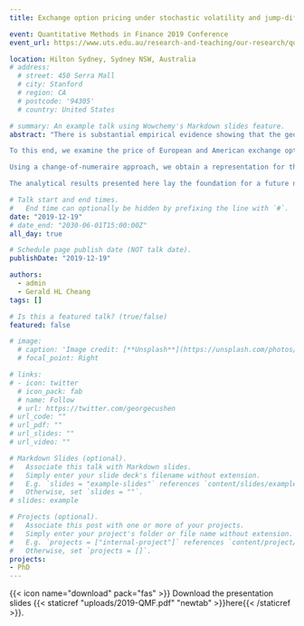 ```yaml
---
title: Exchange option pricing under stochastic volatility and jump-diffusion dynamics

event: Quantitative Methods in Finance 2019 Conference
event_url: https://www.uts.edu.au/research-and-teaching/our-research/quantitative-finance-research/events/qmf-2019

location: Hilton Sydney, Sydney NSW, Australia
# address:
  # street: 450 Serra Mall
  # city: Stanford
  # region: CA
  # postcode: '94305'
  # country: United States

# summary: An example talk using Wowchemy's Markdown slides feature.
abstract: "There is substantial empirical evidence showing that the geometric Brownian motion assumption of the classical Black-Scholes-Merton model is inadequate in characterizing the full extent of asset price returns observed in the market. As such, recent years have seen a rise in the pricing of options and other financial derivatives using alternative asset price models, including jump-diffusion models, stochastic volatility models, and stochastic volatility jump-diffusion models.

To this end, we examine the price of European and American exchange options under the assumption of stochastic volatility and jump-diffusion (SVJD) dynamics for the underlying asset prices. We also describe parameter restrictions on the instantaneous variance processes and the instantaneous correlation coefficients to ensure that the variances do not explode or make excursions to zero in finite time under any probability measure equivalent to the market measure. Given the risk-neutral dynamics of asset prices and the instantaneous variances, we derive the exchange option pricing integro-partial differential equation (IPDE) and present appropriate initial, boundary, and smooth-fit conditions.

Using a change-of-numeraire approach, we obtain a representation for the European exchange option price in terms of probabilities (under probability measures equivalent to the risk-neutral measure) that the option is in-the-money.  We note that our result has a form similar to Margrabe's formula for European exchange option prices under pure diffusion processes. We also analyze the American case and verify that the American exchange option price can be written in terms of an early exercise representation. We find that the associated early exercise premium can be decomposed into a diffusion and a jump part, consistent with earlier results on American calls and puts.

The analytical results presented here lay the foundation for a future numerical and statistical analysis of exchange option prices under SVJD dynamics."

# Talk start and end times.
#   End time can optionally be hidden by prefixing the line with `#`.
date: "2019-12-19"
# date_end: "2030-06-01T15:00:00Z"
all_day: true

# Schedule page publish date (NOT talk date).
publishDate: "2019-12-19"

authors:
  - admin
  - Gerald HL Cheang
tags: []

# Is this a featured talk? (true/false)
featured: false

# image:
  # caption: 'Image credit: [**Unsplash**](https://unsplash.com/photos/bzdhc5b3Bxs)'
  # focal_point: Right

# links:
# - icon: twitter
  # icon_pack: fab
  # name: Follow
  # url: https://twitter.com/georgecushen
# url_code: ""
# url_pdf: ""
# url_slides: ""
# url_video: ""

# Markdown Slides (optional).
#   Associate this talk with Markdown slides.
#   Simply enter your slide deck's filename without extension.
#   E.g. `slides = "example-slides"` references `content/slides/example-slides.md`.
#   Otherwise, set `slides = ""`.
# slides: example

# Projects (optional).
#   Associate this post with one or more of your projects.
#   Simply enter your project's folder or file name without extension.
#   E.g. `projects = ["internal-project"]` references `content/project/deep-learning/index.md`.
#   Otherwise, set `projects = []`.
projects:
- PhD
---
```


{{< icon name="download" pack="fas" >}} Download the presentation slides {{< staticref "uploads/2019-QMF.pdf" "newtab" >}}here{{< /staticref >}}.
